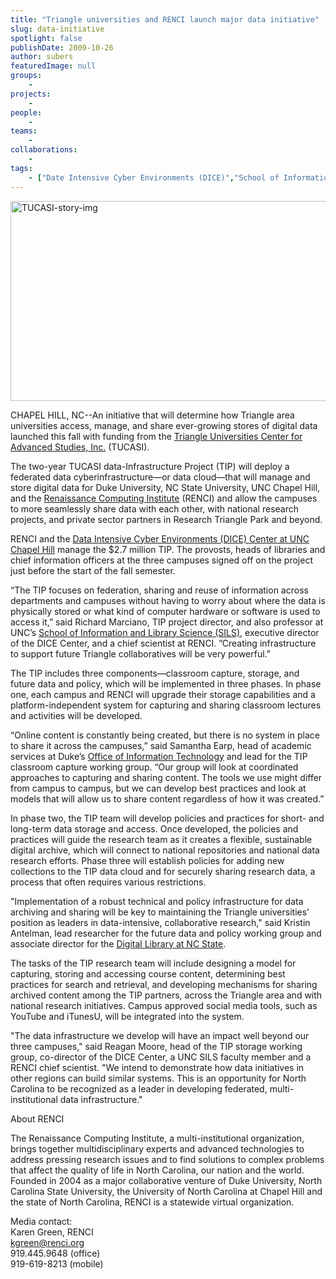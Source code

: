 ```yaml
---
title: "Triangle universities and RENCI launch major data initiative"
slug: data-initiative
spotlight: false
publishDate: 2009-10-26
author: subers
featuredImage: null
groups:
    - 
projects:
    - 
people:
    - 
teams: 
    - 
collaborations:
    - 
tags:
    - ["Date Intensive Cyber Environments (DICE)","School of Information and Library Science (SILS)","TUCASCI"]
---
```

<p><a href="https://www.renci.org/wp-content/uploads/2009/10/TUCASI-story-img.jpg"><img class="size-full wp-image-4301 alignnone" title="TUCASI-story-img" src="https://www.renci.org/wp-content/uploads/2009/10/TUCASI-story-img.jpg" alt="TUCASI-story-img" width="630" height="320" /></a></p>

<p>CHAPEL HILL, NC--An initiative that will determine how Triangle area universities access, manage, and share ever-growing stores of digital data launched this fall with funding from the  <a href="http://www.rtp.org/main/index.php?pid=53&amp;sec=1">Triangle Universities Center for Advanced Studies, Inc.</a> (TUCASI).<!--more--></p>

<p>The two-year TUCASI data-Infrastructure Project (TIP) will deploy a federated data cyberinfrastructure—or data cloud—that will manage and store digital data for Duke University, NC State University, UNC Chapel Hill, and the  <a href="https://www.renci.org">Renaissance Computing Institute</a> (RENCI) and allow the campuses to more seamlessly share data with each other, with national research projects, and private sector partners in Research Triangle Park and beyond.</p>

<p>RENCI and the <a href="http://dice.unc.edu">Data Intensive Cyber Environments (DICE) Center at UNC Chapel Hill</a> manage the $2.7 million TIP. The provosts, heads of libraries and chief information officers at the three campuses signed off on the project just before the start of the fall semester.</p>

<p>“The TIP focuses on federation, sharing and reuse of information across departments and campuses without having to worry about where the data is physically stored or what kind of computer hardware or software is used to access it,” said Richard Marciano, TIP project director, and also professor at UNC’s <a href="http://sils.unc.edu">School of Information and Library Science (SILS)</a>, executive director of the DICE Center, and a chief scientist at RENCI. ”Creating infrastructure to support future Triangle collaboratives will be very powerful.”</p>

<p>The TIP includes three components—classroom capture, storage, and future data and policy, which will be implemented in three phases. In phase one, each campus and RENCI will upgrade their storage capabilities and a platform-independent system for capturing and sharing classroom lectures and activities will be developed.</p>

<p>“Online content is constantly being created, but there is no system in place to share it across the campuses,” said Samantha Earp, head of academic services at  Duke’s <a href="http://www.oit.duke.edu">Office of Information Technology</a> and lead for the TIP classroom capture working group. “Our group will look at coordinated approaches to capturing and sharing content. The tools we use might differ from campus to campus, but we can develop best practices and look at models that will allow us to share content regardless of how it was created.”</p>

<p>In phase two, the TIP team will develop policies and practices for short- and long-term data storage and access. Once developed, the policies and practices will guide the research team as it creates a flexible, sustainable digital archive, which will connect to national repositories and national data research efforts. Phase three will establish policies for adding new collections to the TIP data cloud and for securely sharing research data, a process that often requires various restrictions.</p>

<p>"Implementation of a robust technical and policy infrastructure for data archiving and sharing will be key to maintaining the Triangle universities' position as leaders in data-intensive, collaborative research," said Kristin Antelman, lead researcher for the future data and policy working group and associate director for the  <a href="http://www.lib.ncsu.edu/dli">Digital Library at NC State</a>.</p>

<p>The tasks of the TIP research team will include designing a model for capturing, storing and accessing course content, determining best practices for search and retrieval, and developing mechanisms for sharing archived content among the TIP partners, across the Triangle area and with national research initiatives. Campus approved social media tools, such as YouTube and iTunesU, will be integrated into the system.</p>

<p>"The data infrastructure we develop will have an impact well beyond our three campuses," said Reagan Moore, head of the TIP storage working group, co-director of the DICE Center, a UNC SILS faculty member and a RENCI chief scientist. "We intend to demonstrate how data initiatives in other regions can build similar systems. This is an opportunity for North Carolina to be recognized as a leader in developing federated, multi-institutional data infrastructure."</p>

<p><span class="head2">About RENCI</span></p>

<p>The Renaissance Computing Institute, a multi-institutional organization, brings together multidisciplinary experts and advanced technologies to address pressing research issues and to find solutions to complex problems that affect the quality of life in North Carolina, our nation and the world.  Founded in 2004 as a major collaborative venture of Duke University, North Carolina State University, the University of North Carolina at Chapel Hill and the state of North Carolina, RENCI is a statewide virtual organization.</p>

<p><span class="head2">Media contact:</span><br />
 Karen Green, RENCI<br />
 <a href="mailto:kgreen@renci.org">kgreen@renci.org</a><br />
 919.445.9648 (office)<br />
 919-619-8213 (mobile)</p>
